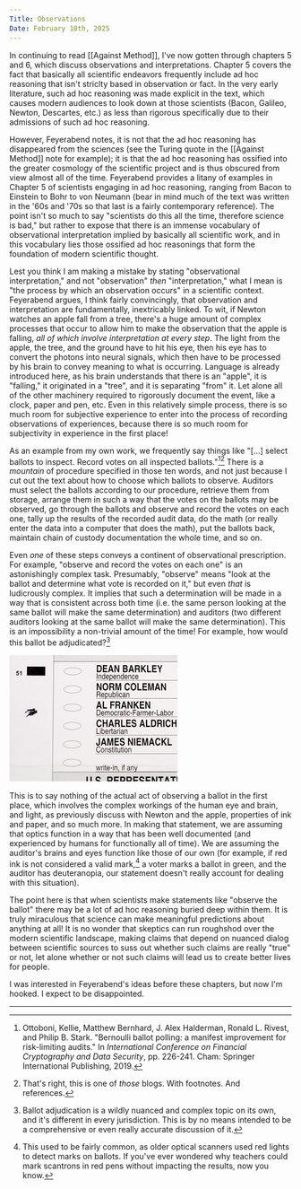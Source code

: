 ```yaml
---
Title: Observations
Date: February 10th, 2025
---
```

In continuing to read [[Against Method]], I've now gotten through chapters 5 and 6, which discuss observations and interpretations. Chapter 5 covers the fact that basically all scientific endeavors frequently include ad hoc reasoning that isn't striclty based in observation or fact. In the very early literature, such ad hoc reasoning was made explicit in the text, which causes modern audiences to look down at those scientists (Bacon, Galileo, Newton, Descartes, etc.) as less than rigorous specifically due to their admissions of such ad hoc reasoning. 

However, Feyerabend notes, it is not that the ad hoc reasoning has disappeared from the sciences (see the Turing quote in the [[Against Method]] note for example); it is that the ad hoc reasoning has ossified into the greater cosmology of the scientific project and is thus obscured from view almost all of the time. Feyerabend provides a litany of examples in Chapter 5 of scientists engaging in ad hoc reasoning, ranging from Bacon to Einstein to Bohr to von Neumann (bear in mind much of the text was written in the '60s and '70s so that last is a fairly contemporary reference). The point isn't so much to say "scientists do this all the time, therefore science is bad," but rather to expose that there is an immense vocabulary of observational interpretation implied by basically all scientific work, and in this vocabulary lies those ossified ad hoc reasonings that form the foundation of modern scientific thought.

Lest you think I am making a mistake by stating "observational interpretation," and not "observation" *then* "interpretation," what I mean is "the process by which an observation occurs" in a scientific context. Feyerabend argues, I think fairly convincingly, that observation and interpretation are fundamentally, inextricably linked. To wit, if Newton watches an apple fall from a tree, there's a huge amount of complex processes that occur to allow him to make the observation that the apple is falling, _all of which involve interpretation at every step_. The light from the apple, the tree, and the ground have to hit his eye, then his eye has to convert the photons into neural signals, which then have to be processed by his brain to convey meaning to what is occurring. Language is already introduced here, as his brain understands that there is an "apple", it is "falling," it originated in a "tree", and it is separating "from" it. Let alone all of the other machinery required to rigorously document the event, like a clock, paper and pen, etc. Even in this relatively simple process, there is so much room for subjective experience to enter into the process of recording observations of experiences, because there is so much room for subjectivity in experience in the first place! 

As an example from my own work, we frequently say things like "\[...\] select ballots to inspect. Record votes on all inspected ballots."[^1][^2] There is a *mountain* of procedure specified in those ten words, and not just because I cut out the text about how to choose which ballots to observe. Auditors must select the ballots according to our procedure, retrieve them from storage, arrange them in such a way that the votes on the ballots may be observed, go through the ballots and observe and record the votes on each one, tally up the results of the recorded audit data, do the math (or really enter the data into a computer that does the math), put the ballots back, maintain chain of custody documentation the whole time, and so on.

Even *one* of these steps conveys a continent of observational prescription. For example, "observe and record the votes on each one" is an astonishingly complex task. Presumably, "observe" means "look at the ballot and determine what vote is recorded on it," but even _that_ is ludicrously complex. It implies that such a determination will be made in a way that is consistent across both time (i.e. the same person looking at the same ballot will make the same determination) and auditors (two different auditors looking at the same ballot will make the same determination). This is an impossibility a non-trivial amount of the time! For example, how would this ballot be adjudicated?[^3]

![an ambiguously marked ballot](Assets/markballot.jpg)

This is to say nothing of the actual act of observing a ballot in the first place, which involves the complex workings of the human eye and brain, and light, as previously discuss with Newton and the apple, properties of ink and paper, and so much more. In making that statement, we are assuming that optics function in a way that has been well documented (and experienced by humans for functionally all of time). We are assuming the auditor's brains and eyes function like those of our own (for example, if red ink is not considered a valid mark,[^4] a voter marks a ballot in green, and the auditor has deuteranopia, our statement doesn't really account for dealing with this situation).

The point here is that when scientists make statements like "observe the ballot" there may be a lot of ad hoc reasoning buried deep within them. It is truly miraculous that science can make meaningful predictions about anything at all! It is no wonder that skeptics can run roughshod over the modern scientific landscape, making claims that depend on nuanced dialog between scientific sources to suss out whether such claims are really "true" or not, let alone whether or not such claims will lead us to create better lives for people. 

I was interested in Feyerabend's ideas before these chapters, but now I'm hooked. I expect to be disappointed. 

----

[^1]: Ottoboni, Kellie, Matthew Bernhard, J. Alex Halderman, Ronald L. Rivest, and Philip B. Stark. "Bernoulli ballot polling: a manifest improvement for risk-limiting audits." In _International Conference on Financial Cryptography and Data Security_, pp. 226-241. Cham: Springer International Publishing, 2019. 

[^2]: That's right, this is one of _those_ blogs. With footnotes. And references. 

[^3]: Ballot adjudication is a wildly nuanced and complex topic on its own, and it's different in every jurisdiction. This is by no means intended to be a comprehensive or even really accurate discussion of it.

[^4]: This used to be fairly common, as older optical scanners used red lights to detect marks on ballots. If you've ever wondered why teachers could mark scantrons in red pens without impacting the results, now you know. 

